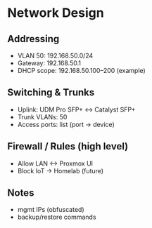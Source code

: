 # Network Design
## Addressing
- VLAN 50: 192.168.50.0/24
- Gateway: 192.168.50.1
- DHCP scope: 192.168.50.100–200 (example)

## Switching & Trunks
- Uplink: UDM Pro SFP+ <-> Catalyst SFP+
- Trunk VLANs: 50
- Access ports: list (port -> device)

## Firewall / Rules (high level)
- Allow LAN <-> Proxmox UI
- Block IoT -> Homelab (future)

## Notes
- mgmt IPs (obfuscated)
- backup/restore commands
